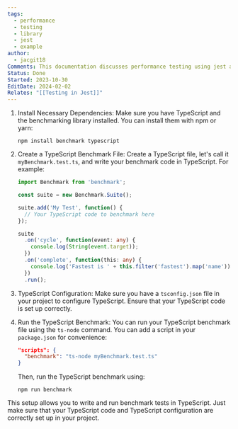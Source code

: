 ```yaml
---
tags:
  - performance
  - testing
  - library
  - jest
  - example
author:
  - jacgit18
Comments: This documentation discusses performance testing using jest and benchmark library
Status: Done
Started: 2023-10-30
EditDate: 2024-02-02
Relates: "[[Testing in Jest]]"
---
```

1. Install Necessary Dependencies:
   Make sure you have TypeScript and the benchmarking library installed. You can install them with npm or yarn:

   ```
   npm install benchmark typescript
   ```

2. Create a TypeScript Benchmark File:
   Create a TypeScript file, let's call it `myBenchmark.test.ts`, and write your benchmark code in TypeScript. For example:

   ```typescript
   import Benchmark from 'benchmark';

   const suite = new Benchmark.Suite();

   suite.add('My Test', function() {
     // Your TypeScript code to benchmark here
   });

   suite
     .on('cycle', function(event: any) {
       console.log(String(event.target));
     })
     .on('complete', function(this: any) {
       console.log('Fastest is ' + this.filter('fastest').map('name'));
     })
     .run();
   ```

3. TypeScript Configuration:
   Make sure you have a `tsconfig.json` file in your project to configure TypeScript. Ensure that your TypeScript code is set up correctly.

4. Run the TypeScript Benchmark:
   You can run your TypeScript benchmark file using the `ts-node` command. You can add a script in your `package.json` for convenience:

   ```json
   "scripts": {
     "benchmark": "ts-node myBenchmark.test.ts"
   }
   ```

   Then, run the TypeScript benchmark using:

   ```
   npm run benchmark
   ```

This setup allows you to write and run benchmark tests in TypeScript. Just make sure that your TypeScript code and TypeScript configuration are correctly set up in your project.